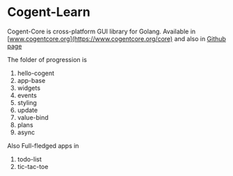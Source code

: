 # Cogent-Learn

Cogent-Core is cross-platform GUI library for Golang.
Available in [www.cogentcore.org](https://www.cogentcore.org/core)
and also in [Github page](https://github.com/cogentcore/core)

The folder of progression is

1. hello-cogent
2. app-base
3. widgets
4. events
5. styling
6. update
7. value-bind
8. plans
9. async

Also Full-fledged apps in

1. todo-list
2. tic-tac-toe